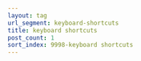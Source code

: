 ```yaml
---
layout: tag
url_segment: keyboard-shortcuts
title: keyboard shortcuts
post_count: 1
sort_index: 9998-keyboard shortcuts
---
```

